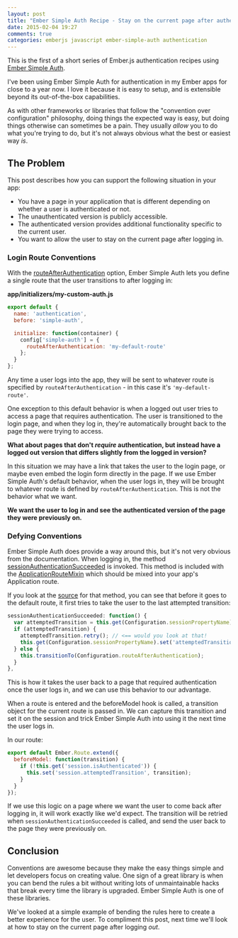 ```yaml
---
layout: post
title: "Ember Simple Auth Recipe - Stay on the current page after authenticating"
date: 2015-02-04 19:27
comments: true
categories: emberjs javascript ember-simple-auth authentication
---
```


This is the first of a short series of Ember.js authentication recipes using [Ember Simple Auth](http://ember-simple-auth.com/).

I've been using Ember Simple Auth for authentication in my Ember apps for close to a year now. I love it because it is easy to setup, and is extensible beyond its out-of-the-box capabilities.

As with other frameworks or libraries that follow the "convention over configuration" philosophy, doing things the expected way is easy, but doing things otherwise can sometimes be a pain. They usually *allow* you to do what you're trying to do, but it's not always obvious what the best or easiest way *is*.

## The Problem

This post describes how you can support the following situation in your app:

* You have a page in your application that is different depending on whether a user is authenticated or not.
* The unauthenticated version is publicly accessible.
* The authenticated version provides additional functionality specific to the current user.
* You want to allow the user to stay on the current page after logging in.

### Login Route Conventions

With the [routeAfterAuthentication](http://ember-simple-auth.com/ember-simple-auth-api-docs.html#SimpleAuth-Configuration-routeAfterAuthentication) option, Ember Simple Auth lets you define a single route that the user transitions to after logging in:

**app/initializers/my-custom-auth.js**

```js
export default {
  name: 'authentication',
  before: 'simple-auth',

  initialize: function(container) {
    config['simple-auth'] = {
      routeAfterAuthentication: 'my-default-route'
    };
  }
};
```

Any time a user logs into the app, they will be sent to whatever route is specified by `routeAfterAuthentication` - in this case it's `'my-default-route'`.

One exception to this default behavior is when a logged out user tries to access a page that requires authentication. The user is transitioned to the login page, and when they log in, they're automatically brought back to the page they were trying to access.

**What about pages that don't *require* authentication, but instead have a logged out version that differs slightly from the logged in version?**

In this situation we may have a link that takes the user to the login page, or maybe even embed the login form directly in the page. If we use Ember Simple Auth's default behavior, when the user logs in, they will be brought to whatever route is defined by `routeAfterAuthentication`. This is not the behavior what we want.

**We want the user to log in and see the authenticated version of the page they were previously on.**

### Defying Conventions

Ember Simple Auth does provide a way around this, but it's not very obvious from the documentation. When logging in, the method [sessionAuthenticationSucceeded](http://ember-simple-auth.com/ember-simple-auth-api-docs.html#SimpleAuth-ApplicationRouteMixin-sessionAuthenticationSucceeded) is invoked. This method is included with the [ApplicationRouteMixin](http://ember-simple-auth.com/ember-simple-auth-api-docs.html#SimpleAuth-ApplicationRouteMixin-sessionAuthenticationSucceeded) which should be mixed into your app's Application route.

If you look at the [source](https://github.com/simplabs/ember-simple-auth/blob/ddb6b8cec5f7bee3d9b1dd416bf681bc1465f4f8/packages/ember-simple-auth/lib/simple-auth/mixins/application-route-mixin.js#L137-L145) for that method, you can see that before it goes to the default route, it first tries to take the user to the last attempted transition:

```js
sessionAuthenticationSucceeded: function() {
  var attemptedTransition = this.get(Configuration.sessionPropertyName).get('attemptedTransition');
  if (attemptedTransition) {
    attemptedTransition.retry(); // <== would you look at that!
    this.get(Configuration.sessionPropertyName).set('attemptedTransition', null);
  } else {
    this.transitionTo(Configuration.routeAfterAuthentication);
  }
},
 ```

This is how it takes the user back to a page that required authentication once the user logs in, and we can use this behavior to our advantage.

When a route is entered and the beforeModel hook is called, a transition object for the current route is passed in. We can capture this transition and set it on the session and trick Ember Simple Auth into using it the next time the user logs in.

In our route:

```js
export default Ember.Route.extend({
  beforeModel: function(transition) {
    if (!this.get('session.isAuthenticated')) {
      this.set('session.attemptedTransition', transition);
    }
  }
});
```

If we use this logic on a page where we want the user to come back after logging in, it will work exactly like we'd expect. The transition will be retried when `sessionAuthenticationSucceeded` is called, and send the user back to the page they were previously on.

## Conclusion

Conventions are awesome because they make the easy things simple and let developers focus on creating value. One sign of a great library is when you can bend the rules a bit without writing lots of unmaintainable hacks that break every time the library is upgraded. Ember Simple Auth is one of these libraries.

We've looked at a simple example of bending the rules here to create a better experience for the user. To compliment this post, next time we'll look at how to stay on the current page after logging *out*.
